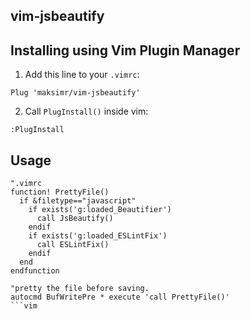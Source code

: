 ## vim-jsbeautify

## Installing using Vim Plugin Manager


1. Add this line to your `.vimrc`:

  ```vim
Plug 'maksimr/vim-jsbeautify'
  ```

2. Call `PlugInstall()` inside vim:

  ```vim
:PlugInstall
  ```

## Usage

```vima
".vimrc
function! PrettyFile()
  if &filetype=="javascript"
    if exists('g:loaded_Beautifier')
      call JsBeautify()
    endif
    if exists('g:loaded_ESLintFix')
      call ESLintFix()
    endif
  end
endfunction

"pretty the file before saving.
autocmd BufWritePre * execute 'call PrettyFile()'
```vim
